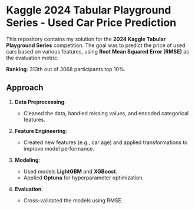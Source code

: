 # Kaggle 2024 Tabular Playground Series - Used Car Price Prediction

This repository contains my solution for the **2024 Kaggle Tabular Playground Series** competition. The goal was to predict the price of used cars based on various features, using **Root Mean Squared Error (RMSE)** as the evaluation metric.

**Ranking**: 313th out of 3068 participants top 10%.

##  Approach

1. **Data Preprocessing**: 
   - Cleaned the data, handled missing values, and encoded categorical features.

2. **Feature Engineering**: 
   - Created new features (e.g., car age) and applied transformations to improve model performance.

3. **Modeling**: 
   - Used models **LightGBM** and **XGBoost**.
   - Applied **Optuna** for hyperparameter optimization.

4. **Evaluation**: 
   - Cross-validated the models using RMSE.
